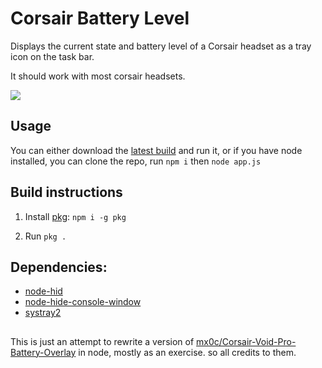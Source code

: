 # Corsair Battery Level
Displays the current state and battery level of a Corsair headset as a tray icon on the task bar.

It should work with most corsair headsets.

![](https://user-images.githubusercontent.com/47293197/107494250-3c401b00-6b97-11eb-902e-2fbc47553d89.png)

## Usage 
You can either download the [latest build](https://github.com/SaifAqqad/corsair_battery_level/releases/latest/) and run it, or if you have node installed, you can clone the repo, run `npm i` then `node app.js`

## Build instructions
1. Install [pkg](https://github.com/vercel/pkg): `npm i -g pkg`

2. Run `pkg .`

## Dependencies:
* [node-hid](https://github.com/node-hid/node-hid)
* [node-hide-console-window](https://github.com/hetrodoo/hetrodo-node-hide-console-window-napi)
* [systray2](https://github.com/felixhao28/node-systray)

##

This is just an attempt to rewrite a version of [mx0c/Corsair-Void-Pro-Battery-Overlay](https://github.com/mx0c/Corsair-Void-Pro-Battery-Overlay) in node, mostly as an exercise. so all credits to them.
